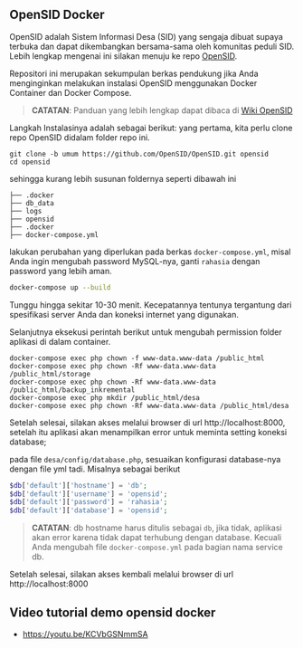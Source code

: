 ## OpenSID Docker

OpenSID adalah Sistem Informasi Desa (SID) yang sengaja dibuat supaya terbuka dan dapat dikembangkan bersama-sama oleh komunitas peduli SID. Lebih lengkap mengenai ini silakan menuju ke repo [OpenSID](https://github.com/OpenSID/OpenSID).

Repositori ini merupakan sekumpulan berkas pendukung jika Anda menginginkan melakukan instalasi OpenSID menggunakan Docker Container dan Docker Compose.

> **CATATAN**: Panduan yang lebih lengkap dapat dibaca di [Wiki OpenSID](https://github.com/OpenSID/OpenSID/wiki/Instalasi-OpenSID-dengan-Docker-Container)

Langkah Instalasinya adalah sebagai berikut: yang pertama, kita perlu clone repo OpenSID didalam folder repo ini.

```
git clone -b umum https://github.com/OpenSID/OpenSID.git opensid
cd opensid
```

sehingga kurang lebih susunan foldernya seperti dibawah ini

```
├── .docker
├── db_data
├── logs
├── opensid
├── .docker
├── docker-compose.yml
```

lakukan perubahan yang diperlukan pada berkas `docker-compose.yml`, misal Anda ingin mengubah password MySQL-nya, ganti `rahasia` dengan password yang lebih aman.

```bash
docker-compose up --build
```

Tunggu hingga sekitar 10-30 menit. Kecepatannya tentunya tergantung dari spesifikasi server Anda dan koneksi internet yang digunakan.

Selanjutnya eksekusi perintah berikut untuk mengubah permission folder aplikasi di dalam container.

```
docker-compose exec php chown -f www-data.www-data /public_html
docker-compose exec php chown -Rf www-data.www-data /public_html/storage
docker-compose exec php chown -Rf www-data.www-data /public_html/backup_inkremental
docker-compose exec php mkdir /public_html/desa
docker-compose exec php chown -Rf www-data.www-data /public_html/desa
```

Setelah selesai, silakan akses melalui browser di url http://localhost:8000, setelah itu aplikasi akan menampilkan error untuk meminta setting koneksi database;

pada file `desa/config/database.php`, sesuaikan konfigurasi database-nya dengan file yml tadi. Misalnya sebagai berikut

```php
$db['default']['hostname'] = 'db';
$db['default']['username'] = 'opensid';
$db['default']['password'] = 'rahasia';
$db['default']['database'] = 'opensid';
```

> **CATATAN**: db hostname harus ditulis sebagai `db`, jika tidak, aplikasi akan error karena tidak dapat terhubung dengan database. Kecuali Anda mengubah file `docker-compose.yml` pada bagian nama service db.

Setelah selesai, silakan akses kembali melalui browser di url http://localhost:8000

## Video tutorial demo opensid docker
- https://youtu.be/KCVbGSNmmSA
